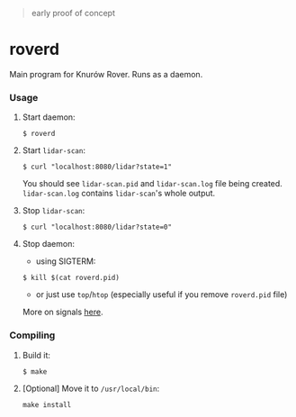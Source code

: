 > early proof of concept

# roverd

Main program for Knurów Rover. Runs as a daemon.

### Usage

1. Start daemon:

   ```
   $ roverd
   ```

2. Start `lidar-scan`:

   ```
   $ curl "localhost:8080/lidar?state=1"
   ```

   You should see `lidar-scan.pid` and `lidar-scan.log` file being created.
   `lidar-scan.log` contains `lidar-scan`'s whole output.

3. Stop `lidar-scan`:

   ```
   $ curl "localhost:8080/lidar?state=0"
   ```

4. Stop daemon:

   - using SIGTERM:

   ```
   $ kill $(cat roverd.pid)
   ```

   - or just use `top`/`htop` (especially useful if you remove `roverd.pid` file)

   More on signals [here](https://www.gnu.org/software/libc/manual/html_node/Termination-Signals.html).

### Compiling

1. Build it:

   ```
   $ make
   ```

2. [Optional] Move it to `/usr/local/bin`:

   ```
   make install
   ```
